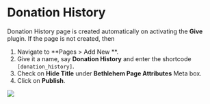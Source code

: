 # Donation History

Donation History page is created automatically on activating the **Give** plugin. If the page is not created, then

1. Navigate to **Pages > Add New **.
2. Give it a name, say **Donation History** and enter the shortcode `[donation_history]`.
3. Check on **Hide Title** under **Bethlehem Page Attributes** Meta box.
4. Click on **Publish**.

![](http://transvelo.github.io/bethlehem/docs/images/page-donation-history.png)
